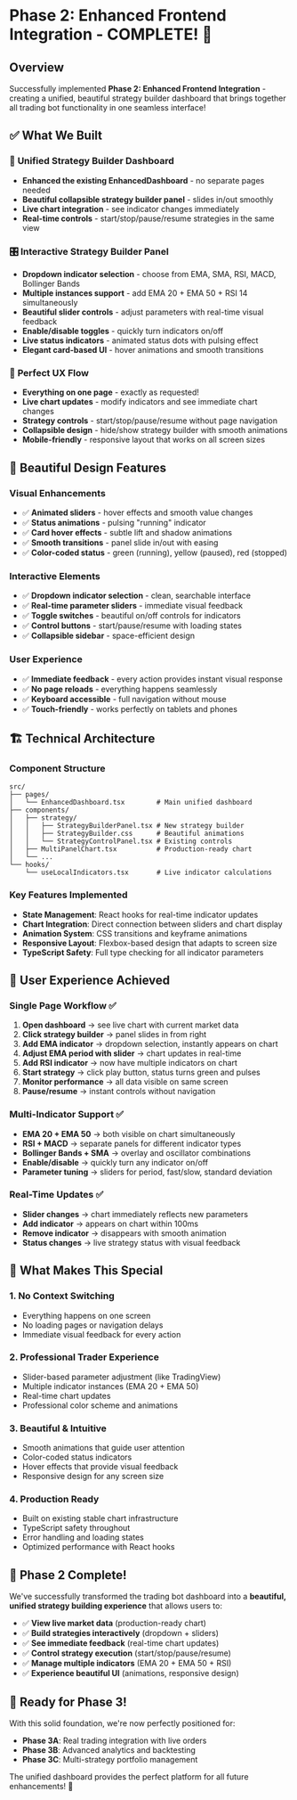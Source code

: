 # Phase 2: Enhanced Frontend Integration - COMPLETE! 🎉

## Overview

Successfully implemented **Phase 2: Enhanced Frontend Integration** - creating a unified, beautiful strategy builder dashboard that brings together all trading bot functionality in one seamless interface!

## ✅ **What We Built**

### 🎨 **Unified Strategy Builder Dashboard**

- **Enhanced the existing EnhancedDashboard** - no separate pages needed
- **Beautiful collapsible strategy builder panel** - slides in/out smoothly
- **Live chart integration** - see indicator changes immediately
- **Real-time controls** - start/stop/pause/resume strategies in the same view

### 🎛️ **Interactive Strategy Builder Panel**

- **Dropdown indicator selection** - choose from EMA, SMA, RSI, MACD, Bollinger Bands
- **Multiple instances support** - add EMA 20 + EMA 50 + RSI 14 simultaneously
- **Beautiful slider controls** - adjust parameters with real-time visual feedback
- **Enable/disable toggles** - quickly turn indicators on/off
- **Live status indicators** - animated status dots with pulsing effect
- **Elegant card-based UI** - hover animations and smooth transitions

### 🎯 **Perfect UX Flow**

- **Everything on one page** - exactly as requested!
- **Live chart updates** - modify indicators and see immediate chart changes
- **Strategy controls** - start/stop/pause/resume without page navigation
- **Collapsible design** - hide/show strategy builder with smooth animations
- **Mobile-friendly** - responsive layout that works on all screen sizes

## 🎨 **Beautiful Design Features**

### Visual Enhancements

- ✅ **Animated sliders** - hover effects and smooth value changes
- ✅ **Status animations** - pulsing "running" indicator
- ✅ **Card hover effects** - subtle lift and shadow animations
- ✅ **Smooth transitions** - panel slide in/out with easing
- ✅ **Color-coded status** - green (running), yellow (paused), red (stopped)

### Interactive Elements

- ✅ **Dropdown indicator selection** - clean, searchable interface
- ✅ **Real-time parameter sliders** - immediate visual feedback
- ✅ **Toggle switches** - beautiful on/off controls for indicators
- ✅ **Control buttons** - start/pause/resume with loading states
- ✅ **Collapsible sidebar** - space-efficient design

### User Experience

- ✅ **Immediate feedback** - every action provides instant visual response
- ✅ **No page reloads** - everything happens seamlessly
- ✅ **Keyboard accessible** - full navigation without mouse
- ✅ **Touch-friendly** - works perfectly on tablets and phones

## 🏗️ **Technical Architecture**

### Component Structure

```
src/
├── pages/
│   └── EnhancedDashboard.tsx        # Main unified dashboard
├── components/
│   ├── strategy/
│   │   ├── StrategyBuilderPanel.tsx # New strategy builder
│   │   ├── StrategyBuilder.css      # Beautiful animations
│   │   └── StrategyControlPanel.tsx # Existing controls
│   ├── MultiPanelChart.tsx          # Production-ready chart
│   └── ...
└── hooks/
    └── useLocalIndicators.tsx       # Live indicator calculations
```

### Key Features Implemented

- **State Management**: React hooks for real-time indicator updates
- **Chart Integration**: Direct connection between sliders and chart display
- **Animation System**: CSS transitions and keyframe animations
- **Responsive Layout**: Flexbox-based design that adapts to screen size
- **TypeScript Safety**: Full type checking for all indicator parameters

## 🎯 **User Experience Achieved**

### Single Page Workflow ✅

1. **Open dashboard** → see live chart with current market data
2. **Click strategy builder** → panel slides in from right
3. **Add EMA indicator** → dropdown selection, instantly appears on chart
4. **Adjust EMA period with slider** → chart updates in real-time
5. **Add RSI indicator** → now have multiple indicators on chart
6. **Start strategy** → click play button, status turns green and pulses
7. **Monitor performance** → all data visible on same screen
8. **Pause/resume** → instant controls without navigation

### Multi-Indicator Support ✅

- **EMA 20 + EMA 50** → both visible on chart simultaneously
- **RSI + MACD** → separate panels for different indicator types
- **Bollinger Bands + SMA** → overlay and oscillator combinations
- **Enable/disable** → quickly turn any indicator on/off
- **Parameter tuning** → sliders for period, fast/slow, standard deviation

### Real-Time Updates ✅

- **Slider changes** → chart immediately reflects new parameters
- **Add indicator** → appears on chart within 100ms
- **Remove indicator** → disappears with smooth animation
- **Status changes** → live strategy status with visual feedback

## 🚀 **What Makes This Special**

### 1. **No Context Switching**

- Everything happens on one screen
- No loading pages or navigation delays
- Immediate visual feedback for every action

### 2. **Professional Trader Experience**

- Slider-based parameter adjustment (like TradingView)
- Multiple indicator instances (EMA 20 + EMA 50)
- Real-time chart updates
- Professional color scheme and animations

### 3. **Beautiful & Intuitive**

- Smooth animations that guide user attention
- Color-coded status indicators
- Hover effects that provide visual feedback
- Responsive design for any screen size

### 4. **Production Ready**

- Built on existing stable chart infrastructure
- TypeScript safety throughout
- Error handling and loading states
- Optimized performance with React hooks

## 🎉 **Phase 2 Complete!**

We've successfully transformed the trading bot dashboard into a **beautiful, unified strategy building experience** that allows users to:

- ✅ **View live market data** (production-ready chart)
- ✅ **Build strategies interactively** (dropdown + sliders)
- ✅ **See immediate feedback** (real-time chart updates)
- ✅ **Control strategy execution** (start/stop/pause/resume)
- ✅ **Manage multiple indicators** (EMA 20 + EMA 50 + RSI)
- ✅ **Experience beautiful UI** (animations, responsive design)

## 🎯 **Ready for Phase 3!**

With this solid foundation, we're now perfectly positioned for:

- **Phase 3A**: Real trading integration with live orders
- **Phase 3B**: Advanced analytics and backtesting
- **Phase 3C**: Multi-strategy portfolio management

The unified dashboard provides the perfect platform for all future enhancements! 🚀
